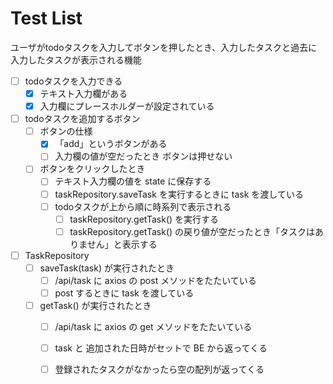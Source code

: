 # Test List

ユーザがtodoタスクを入力してボタンを押したとき、入力したタスクと過去に入力したタスクが表示される機能

- [ ] todoタスクを入力できる
  - [x] テキスト入力欄がある
  - [x] 入力欄にプレースホルダーが設定されている

- [ ] todoタスクを追加するボタン
  - [ ] ボタンの仕様
    - [x] 「add」というボタンがある
    - [ ] 入力欄の値が空だったとき ボタンは押せない
  - [ ] ボタンをクリックしたとき
    - [ ] テキスト入力欄の値を state に保存する
    - [ ] taskRepository.saveTask を実行するときに task を渡している
    - [ ] todoタスクが上から順に時系列で表示される
      - [ ] taskRepository.getTask() を実行する
      - [ ] taskRepository.getTask() の戻り値が空だったとき「タスクはありません」と表示する

- [ ] TaskRepository
  - [ ] saveTask(task) が実行されたとき
    - [ ] /api/task に axios の post メソッドをたたいている
    - [ ] post するときに task を渡している
  - [ ] getTask() が実行されたとき
    - [ ] /api/task に axios の get メソッドをたたいている
    - [ ] task と 追加された日時がセットで BE から返ってくる
    - [ ] 登録されたタスクがなかったら空の配列が返ってくる





